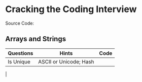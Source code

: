 # Cracking the Coding Interview

Source Code:

## Arrays and Strings

| Questions | Hints                 | Code |
| --------- | ----------------------| -----|
| Is Unique | ASCII or Unicode; Hash| |
|

